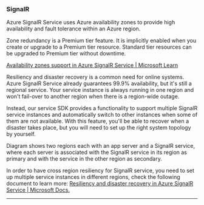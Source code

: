 ### SignalR

Azure SignalR Service uses Azure availability zones to provide high availability and fault tolerance within an Azure region.  

Zone redundancy is a Premium tier feature. It is implicitly enabled when you create or upgrade to a Premium tier resource. Standard tier resources can be upgraded to Premium tier without downtime. 

[Availability zones support in Azure SignalR Service | Microsoft Learn](https://learn.microsoft.com/en-us/azure/azure-signalr/availability-zones)

Resiliency and disaster recovery is a common need for online systems. Azure SignalR Service already guarantees 99.9% availability, but it's still a regional service. Your service instance is always running in one region and won't fail-over to another region when there is a region-wide outage. 

Instead, our service SDK provides a functionality to support multiple SignalR service instances and automatically switch to other instances when some of them are not available. With this feature, you'll be able to recover when a disaster takes place, but you will need to set up the right system topology by yourself.  

Diagram shows two regions each with an app server and a SignalR service, where each server is associated with the SignalR service in its region as primary and with the service in the other region as secondary. 

In order to have cross region resiliency for SignalR service, you need to set up multiple service instances in different regions, check the following document to learn more: [Resiliency and disaster recovery in Azure SignalR Service | Microsoft Docs.](https://learn.microsoft.com/en-us/azure/azure-signalr/signalr-concept-disaster-recovery)

---
